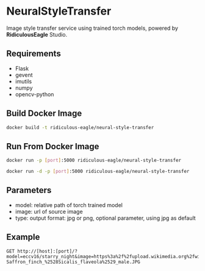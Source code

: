 # NeuralStyleTransfer

Image style transfer service using trained torch models, powered by **RidiculousEagle** Studio.

## Requirements

- Flask
- gevent
- imutils
- numpy
- opencv-python

## Build Docker Image

```bash
docker build -t ridiculous-eagle/neural-style-transfer
```

## Run From Docker Image

```bash
docker run -p [port]:5000 ridiculous-eagle/neural-style-transfer
```

```bash
docker run -d -p [port]:5000 ridiculous-eagle/neural-style-transfer
```

## Parameters

- model: relative path of torch trained model
- image: url of source image
- type: output format: jpg or png, optional parameter, using jpg as default

## Example

```http
GET http://[host]:[port]/?model=eccv16/starry_night&image=https%3a%2f%2fupload.wikimedia.org%2fwikipedia%2fcommons%2fthumb%2fb%2fb9%2fSaffron_finch_%2528Sicalis_flaveola%2529_male.JPG%2f1200px-Saffron_finch_%2528Sicalis_flaveola%2529_male.JPG
```

